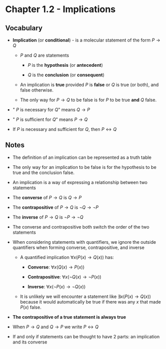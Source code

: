 # Chapter 1.2 - Implications

## Vocabulary
- **Implication** (or **conditional**) - is a molecular statement of the form $P \to Q$

    - $P$ and $Q$ are statements 

        - $P$ is the **hypothesis** (or **antecedent**)

        - $Q$ is the **conclusion** (or **consequent**)

    - An implication is **true** provided $P$ is **false** or $Q$ is true (or both), and false otherwise. 

    - The only way for $P \to Q$ to be false is for $P$ to be true **and** $Q$ false.
- " $P$ is necessary for $Q$" means $Q \to P$
- " $P$ is sufficient for $Q$" means $P \to Q$
- If $P$ is necessary and sufficient for $Q$, then $P \leftrightarrow Q$

## Notes
- The definition of an implication can be represented as a truth table 

- The only way for an implication to be false is for the hypothesis to be true and the conclusion false.

- An implication is a way of expressing a relationship between two statements

- The **converse** of $P \to Q$ is $Q \to P$

- The **contrapositive** of $P \to Q$ is $\neg Q \to \neg P$

- The **inverse** of $P \to Q$ is $\neg P \to \neg Q$

- The converse and contrapositive both switch the order of the two statements

- When considering statements with quantifiers, we ignore the outside quantifiers when forming converse, contrapositive, and inverse

    - A quantified implication $\forall x (P(x) \to Q(x))$ has: 

        - **Converse**: $\forall x (Q(x) \to P(x))$

        - **Contrapositive**: $\forall x (\neg Q(x) \to \neg P(x))$

        - **Inverse**: $\forall x (\neg P(x) \to \neg Q(x))$

    - It is unlikely we will encounter a statement like $\exists x (P(x) \to Q(x))$ because it would automatically be true if there was any $x$ that made $P(x)$ false.

- **The contrapositive of a true statement is always true**

- When $P \to Q$ and $Q \to P$ we write $P \leftrightarrow Q$

- If and only if statements can be thought to have 2 parts: an implication and its converse


